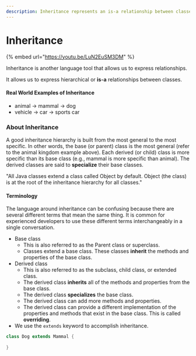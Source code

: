 ```yaml
---
description: Inheritance represents an is-a relationship between classes.
---
```


# Inheritance



{% embed url="https://youtu.be/LuN2EuSM3DM" %}

Inheritance is another language tool that allows us to express relationships.  

It allows us to express hierarchical or **is-a** relationships between classes.

#### Real World Examples of Inheritance

* animal -&gt; mammal -&gt; dog
* vehicle -&gt; car -&gt; sports car

### About Inheritance

 A good inheritance hierarchy is built from the most general to the most specific. In other words, the base \(or parent\) class is the most general \(refer to the animal kingdom example above\). Each derived \(or child\) class is more specific than its base class \(e.g., mammal is more specific than animal\). The derived classes are said to **specialize** their base classes.

"All Java classes extend a class called Object by default. Object \(the class\) is at the root of the inheritance hierarchy for all classes."

#### Terminology

The language around inheritance can be confusing because there are several different terms that mean the same thing. It is common for experienced developers to use these different terms interchangeably in a single conversation.

* Base class
  * This is also referred to as the Parent class or superclass.
  * Classes extend a base class. These classes **inherit** the methods and properties of the base class.
* Derived class
  * This is also referred to as the subclass, child class, or extended class.
  * The derived class **inherits** all of the methods and properties from the base class.
  * The derived class **specializes** the base class.
  * The derived class can add more methods and properties.
  * The derived class can provide a different implementation of the properties and methods that exist in the base class. This is called **overriding**.
* We use the `extends` keyword to accomplish inheritance.

```java
class Dog extends Mammal {
    
}
```

